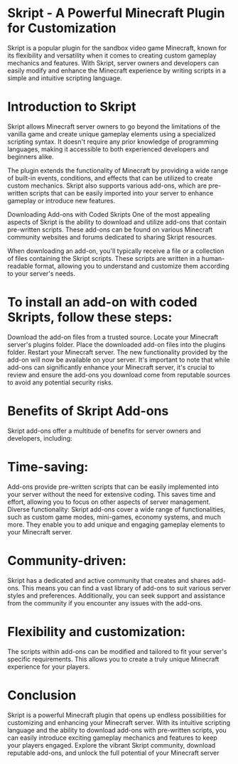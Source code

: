 
# Skript - A Powerful Minecraft Plugin for Customization
Skript is a popular plugin for the sandbox video game Minecraft, known for its flexibility and versatility when it comes to creating custom gameplay mechanics and features. With Skript, server owners and developers can easily modify and enhance the Minecraft experience by writing scripts in a simple and intuitive scripting language.

# Introduction to Skript
Skript allows Minecraft server owners to go beyond the limitations of the vanilla game and create unique gameplay elements using a specialized scripting syntax. It doesn't require any prior knowledge of programming languages, making it accessible to both experienced developers and beginners alike.

The plugin extends the functionality of Minecraft by providing a wide range of built-in events, conditions, and effects that can be utilized to create custom mechanics. Skript also supports various add-ons, which are pre-written scripts that can be easily imported into your server to enhance gameplay or introduce new features.

Downloading Add-ons with Coded Skripts
One of the most appealing aspects of Skript is the ability to download and utilize add-ons that contain pre-written scripts. These add-ons can be found on various Minecraft community websites and forums dedicated to sharing Skript resources.

When downloading an add-on, you'll typically receive a file or a collection of files containing the Skript scripts. These scripts are written in a human-readable format, allowing you to understand and customize them according to your server's needs.

# To install an add-on with coded Skripts, follow these steps:

Download the add-on files from a trusted source.
Locate your Minecraft server's plugins folder.
Place the downloaded add-on files into the plugins folder.
Restart your Minecraft server.
The new functionality provided by the add-on will now be available on your server.
It's important to note that while add-ons can significantly enhance your Minecraft server, it's crucial to review and ensure the add-ons you download come from reputable sources to avoid any potential security risks.

# Benefits of Skript Add-ons
Skript add-ons offer a multitude of benefits for server owners and developers, including:

# Time-saving: 
Add-ons provide pre-written scripts that can be easily implemented into your server without the need for extensive coding. This saves time and effort, allowing you to focus on other aspects of server management.
Diverse functionality: Skript add-ons cover a wide range of functionalities, such as custom game modes, mini-games, economy systems, and much more. They enable you to add unique and engaging gameplay elements to your Minecraft server.
# Community-driven: 
Skript has a dedicated and active community that creates and shares add-ons. This means you can find a vast library of add-ons to suit various server styles and preferences. Additionally, you can seek support and assistance from the community if you encounter any issues with the add-ons.
# Flexibility and customization: 
The scripts within add-ons can be modified and tailored to fit your server's specific requirements. This allows you to create a truly unique Minecraft experience for your players.
# Conclusion
Skript is a powerful Minecraft plugin that opens up endless possibilities for customizing and enhancing your Minecraft server. With its intuitive scripting language and the ability to download add-ons with pre-written scripts, you can easily introduce exciting gameplay mechanics and features to keep your players engaged. Explore the vibrant Skript community, download reputable add-ons, and unlock the full potential of your Minecraft server
